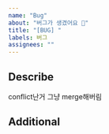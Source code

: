 ```yaml
---
name: "Bug"
about: "버그가 생겼어요 👾"
title: "[BUG] "
labels: 버그
assignees: ""
---
```


## Describe
<!-- [Description] 버그에 관한 설명을 적어주세요 -->
conflict난거 그냥 merge해버림

## Additional
<!-- [추가사항] 별도로 알려줘야 할 사항이나 추가사항을 작성해주세요 --> 